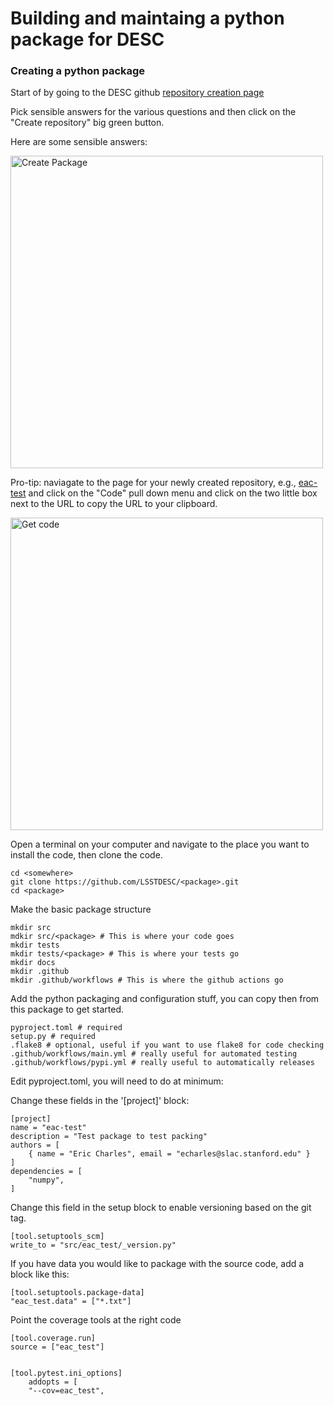 # Building and maintaing a python package for DESC

### Creating a python package

Start of by going to the DESC github [repository creation
page](https://github.com/organizations/LSSTDESC/repositories/new) 

Pick sensible answers for the various questions and then click on the 
"Create repository" big green button.

Here are some sensible answers:

<img src="create_package.png" alt="Create Package" width="500"/>

Pro-tip: naviagate to the page for your newly created repository, e.g., 
[eac-test](https://github.com/LSSTDESC/eac-test) and click on the
"Code" pull down menu and click on the two little box next to the URL
to copy the URL to your clipboard.

<img src="get_code.png" alt="Get code" width="500"/>

Open a terminal on your computer and navigate to the place you want to
install the code, then clone the code.

	cd <somewhere>
	git clone https://github.com/LSSTDESC/<package>.git
	cd <package>


Make the basic package structure

	mkdir src
	mdkir src/<package> # This is where your code goes
	mkdir tests
	mkdir tests/<package> # This is where your tests go
	mkdir docs
	mkdir .github
	mkdir .github/workflows # This is where the github actions go 
	
	
Add the python packaging and configuration stuff, you can copy then
from this package to get started.

	pyproject.toml # required
	setup.py # required
	.flake8 # optional, useful if you want to use flake8 for code checking
	.github/workflows/main.yml # really useful for automated testing
	.github/workflows/pypi.yml # really useful to automatically releases
	
	
Edit pyproject.toml, you will need to do at minimum:

Change these fields in the '[project]' block:

	[project]
	name = "eac-test"
	description = "Test package to test packing"
	authors = [
		{ name = "Eric Charles", email = "echarles@slac.stanford.edu" }
	]
	dependencies = [
		"numpy",
	]

Change this field in the setup block to enable versioning based on the
git tag.

	[tool.setuptools_scm]
	write_to = "src/eac_test/_version.py"
	
If you have data you would like to package with the source code, add a
	block like this:
	
	[tool.setuptools.package-data]
	"eac_test.data" = ["*.txt"]


Point the coverage tools at the right code

	[tool.coverage.run]
	source = ["eac_test"]
	
	
	[tool.pytest.ini_options]
		addopts = [
		"--cov=eac_test",


